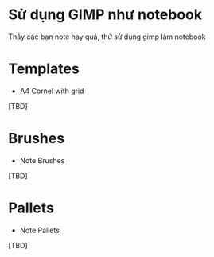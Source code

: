 # Sử dụng GIMP như notebook

Thấy các bạn note hay quá, thử sử dụng gimp làm notebook 

# Templates

- A4 Cornel with grid

[TBD]

# Brushes

- Note Brushes

[TBD]

# Pallets

- Note Pallets

[TBD]


